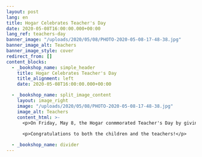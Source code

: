 ```yaml
---
layout: post
lang: en
title: Hogar Celebrates Teacher's Day
date: 2020-05-08T16:00:00.000+00:00
lang_ref: teachers-day
banner_image: "/uploads/2020/05/08/PHOTO-2020-05-08-17-48-38.jpg"
banner_image_alt: Teachers
banner_image_style: cover
redirect_from: []
content_blocks:
  - _bookshop_name: simple_header
    title: Hogar Celebrates Teacher's Day
    title_alignment: left
    date: 2020-05-08T16:00:00.000+00:00

  - _bookshop_name: split_image_content
    layout: image_right
    image: "/uploads/2020/05/08/PHOTO-2020-05-08-17-48-38.jpg"
    image_alt: Teachers
    content_html: >-
      <p>On Friday, May 8, the Hogar conmmorated Teacher's Day by giving a recognition to our children who completed their school year. We sincerely thank our tutoring teacher, Carmen Arce Cruz, and our educational activities coordinator, Silvia Ríos Lopez, for their dedication.</p>
      
      <p>Congratulations to both the children and the teachers!</p>

  - _bookshop_name: divider
---
```

